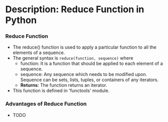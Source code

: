# Description: Reduce Function in Python

### Reduce Function
* The reduce() function is used to apply a particular function to all the elements of a sequence.
* The general syntax is `reduce(function, sequence)` where   
    - function: It is a function that should be applied to each element of a sequence.
    - sequence: Any sequence which needs to be modified upon. Sequence can be sets, lists, tuples, or containers of any 
                iterators.
    - **Returns**: The function returns an iterator.
* This function is defined in 'functools' module.

### Advantages of Reduce Function
* TODO

